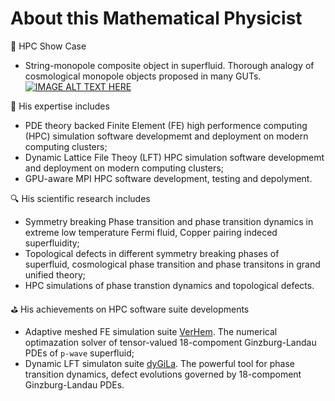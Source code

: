 # About this Mathematical Physicist
🤠 HPC Show Case
- String-monopole composite object in superfluid. Thorough analogy of cosmological monopole objects proposed in many GUTs.
[![IMAGE ALT TEXT HERE](https://img.youtube.com/vi/gaHUai2RmUU/0.jpg)](https://www.youtube.com/watch?v=gaHUai2RmUU)

🔭 His expertise includes 
- PDE theory backed Finite Element (FE) high performence computing (HPC) simulation software developmemt and deployment on modern computing clusters;
- Dynamic Lattice File Theoy (LFT) HPC simulation software developmemt and deployment on modern computing clusters;
- GPU-aware MPI HPC software development, testing and depolyment.

🔍 His scientific research includes
- Symmetry breaking Phase transition and phase transition dynamics in extreme low temperature Fermi fluid, Copper pairing indeced superfluidity;
- Topological defects in different symmetry breaking phases of superfluid, cosmological phase transition and phase transitons in grand unified theory;
- HPC simulations of phase transtion dynamics and topological defects.

⛳ His achievements on HPC software suite developments
- Adaptive meshed FE simulation suite [VerHem](https://verhem.github.io). The numerical optimazation solver of tensor-valued 18-compoment Ginzburg-Landau PDEs of `p-wave` superfluid;
- Dynamic LFT simulaton suite [dyGiLa](https://dygila.github.io/). The powerful tool for phase transition dynamics, defect evolutions governed by 18-compoment Ginzburg-Landau PDEs.

<!--<iframe width="560" height="315" src="https://www.youtube.com/embed/gaHUai2RmUU?si=2Ijg45A5rhx9HpCP" frameborder="0"> </iframe>-->


<!--
**timohyva/timohyva** is a ✨ _special_ ✨ repository because its `README.md` (this file) appears on your GitHub profile.

Here are some ideas to get you started:

- 🔭 I’m currently working on ...
- 🌱 I’m currently learning ...
- 👯 I’m looking to collaborate on ...
- 🤔 I’m looking for help with ...
- 💬 Ask me about ...
- 📫 How to reach me: ...
- 😄 Pronouns: ...
- ⚡ Fun fact: ...
-->
